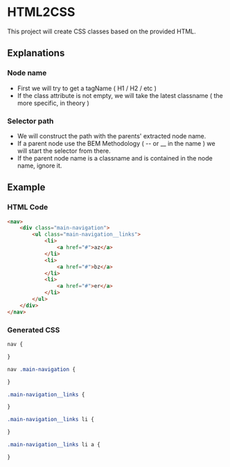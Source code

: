 HTML2CSS
========

This project will create CSS classes based on the provided HTML.

## Explanations

### Node name

* First we will try to get a tagName ( H1 / H2 / etc )
* If the class attribute is not empty, we will take the latest classname ( the more specific, in theory )

### Selector path

* We will construct the path with the parents' extracted node name.
* If a parent node use the BEM Methodology ( -- or __ in the name ) we will start the selector from there.
* If the parent node name is a classname and is contained in the node name, ignore it.


## Example

### HTML Code

```html
<nav>
    <div class="main-navigation">
        <ul class="main-navigation__links">
            <li>
                <a href="#">az</a>
            </li>
            <li>
                <a href="#">bz</a>
            </li>
            <li>
                <a href="#">er</a>
            </li>
        </ul>
    </div>
</nav>
```

### Generated CSS

```css
nav {

}

nav .main-navigation {

}

.main-navigation__links {

}

.main-navigation__links li {

}

.main-navigation__links li a {

}
```